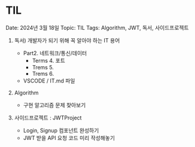 # TIL

Date: 2024년 3월 18일
Topic: TIL
Tags: Algorithm, JWT, 독서, 사이드프로젝트

1. 독서) 개발자가 되기 위해 꼭 알아야 하는 IT 용어
    - Part2. 네트워크/통신/데이터
        - Terms 4. 포트
        - Trems 5.
        - Trems 6.
    - VSCODE / IT.md 파일
    
2. Algorithm
    - 구현 알고리즘 문제 찾아보기

1. 사이드프로젝트 : JWTProject
    - Login, Signup 컴포넌트 완성하기
    - JWT 받을 API 요청 코드 미리 작성해놓기